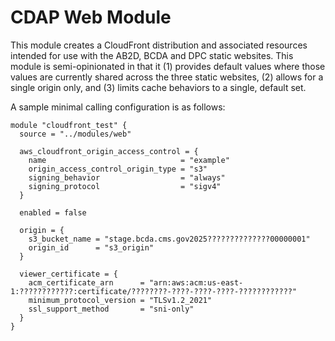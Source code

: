 # CDAP Web Module

This module creates a CloudFront distribution and associated resources intended for use with the AB2D, BCDA and DPC static websites. This module is semi-opinionated in that it (1) provides default values where those values are currently shared across the three static websites, (2) allows for a single origin only, and (3) limits cache behaviors to a single, default set.

A sample minimal calling configuration is as follows:

```
module "cloudfront_test" {
  source = "../modules/web"

  aws_cloudfront_origin_access_control = {
    name                              = "example"
    origin_access_control_origin_type = "s3"
    signing_behavior                  = "always"
    signing_protocol                  = "sigv4"
  }

  enabled = false

  origin = {
    s3_bucket_name = "stage.bcda.cms.gov2025??????????????00000001"
    origin_id      = "s3_origin"
  }

  viewer_certificate = {
    acm_certificate_arn      = "arn:aws:acm:us-east-1:????????????:certificate/????????-????-????-????-????????????"
    minimum_protocol_version = "TLSv1.2_2021"
    ssl_support_method       = "sni-only"
  }
}
```
